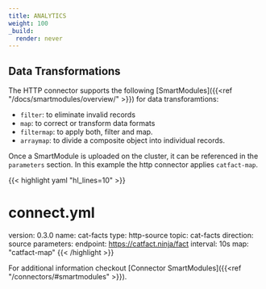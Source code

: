 ```yaml
---
title: ANALYTICS
weight: 100
_build:
  render: never
---
```


## Data Transformations

The HTTP connector supports the following [SmartModules]({{<ref "/docs/smartmodules/overview/" >}}) for data transforamtions:

- `filter`: to eliminate invalid records
- `map`: to correct or transform data formats
- `filtermap`: to apply both, filter and map.
- `arraymap`: to divide a composite object into individual records.

Once a SmartModule is uploaded on the cluster, it can be referenced in the `parameters` section. In this example the http connector applies `catfact-map`.

{{< highlight yaml "hl_lines=10" >}}
# connect.yml
version: 0.3.0
name: cat-facts
type: http-source
topic: cat-facts
direction: source
parameters:
  endpoint: https://catfact.ninja/fact
  interval: 10s
  map: "catfact-map"
{{< /highlight >}}

For additional information checkout [Connector SmartModules]({{<ref "/connectors/#smartmodules" >}}).